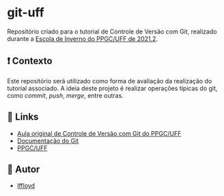 # git-uff
Repositório criado para o tutorial de Controle de Versão com Git, realizado durante a [Escola de Inverno do PPGC/UFF de 2021.2](https://ev-ppgc.ic.uff.br/2021-2).

## :exclamation: Contexto
Este repositório será utilizado como forma de avaliação da realização do tutorial associado. A ideia deste projeto é realizar operações típicas do git, como *commit*, *push*, *merge*, entre outras.

## :rocket: Links
* [Aula original de Controle de Versão com Git do PPGC/UFF](https://youtu.be/C5kuwK_1m-M)
* [Documentação do Git](https://git-scm.com/docs)
* [PPGC/UFF](http://www.ic.uff.br/index.php/pt/pos-graduacao)

## :pushpin: Autor
* [lffloyd](https://github.com/lffloyd)
